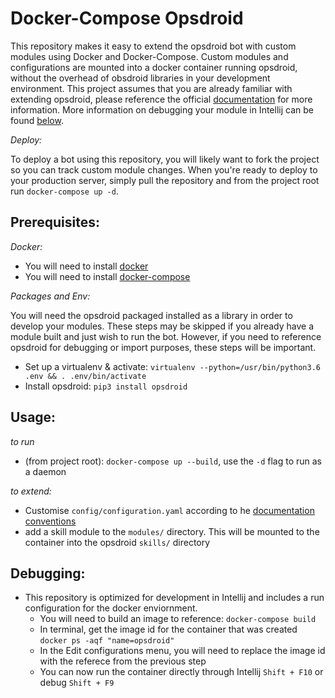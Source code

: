 # Docker-Compose Opsdroid

This repository makes it easy to extend the opsdroid bot with custom modules using Docker and Docker-Compose. Custom modules and configurations are mounted into a docker container running opsdroid, without the overhead of obsdroid libraries in your development environment. This project assumes that you are already familiar with extending opsdroid, please reference the official [documentation](http://opsdroid.readthedocs.io/en/latest/configuration-reference/) for more information. More information on debugging your module in Intellij can be found [below](Debugging).

*Deploy:*

To deploy a bot using this repository, you will likely want to fork the project so you can track custom module changes. When you're ready to deploy to your production server, simply pull the repository and from the project root run `docker-compose up -d`.

## Prerequisites:

*Docker:*
* You will need to install [docker](https://docs.docker.com/engine/installation/)
* You will need to install [docker-compose](https://docs.docker.com/compose/install/)

*Packages and Env:*

You will need the opsdroid packaged installed as a library in order to develop your modules. These steps may be skipped if you already have a module built and just wish to run the bot. However, if you need to reference opsdroid for debugging or import purposes, these steps will be important.
* Set up a virtualenv & activate: `virtualenv --python=/usr/bin/python3.6 .env && . .env/bin/activate`
* Install opsdroid: `pip3 install opsdroid`

## Usage:

*to run*
* (from project root): `docker-compose up --build`, use the `-d` flag to run as a daemon

*to extend:*

* Customise `config/configuration.yaml` according to he [documentation conventions](http://opsdroid.readthedocs.io/en/latest/configuration-reference/)
* add a skill module to the `modules/` directory. This will be mounted to the container into the opsdroid `skills/` directory

## Debugging:

* This repository is optimized for development in Intellij and includes a run configuration for the docker enviornment.
    * You will need to build an image to reference: `docker-compose build`
    * In terminal, get the image id for the container that was created `docker ps -aqf "name=opsdroid"`
    * In the Edit configurations menu, you will need to replace the image id with the referece from the previous step
    * You can now run the container directly through Intellij `Shift + F10` or debug `Shift + F9`